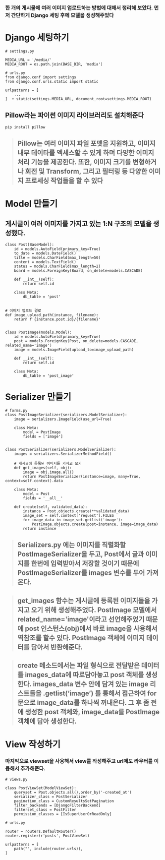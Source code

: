 ### 한 개의 게시물에 여러 이미지 업로드하는 방법에 대해서 정리해 보았다. 먼저 간단하게 Django 세팅 후에 모델을 생성해주었다

# Django 세팅하기
```
# settings.py

MEDIA_URL = '/media/'
MEDIA_ROOT = os.path.join(BASE_DIR, 'media')

# urls.py
from django.conf import settings
from django.conf.urls.static import static

urlpatterns = [
	...
]  + static(settings.MEDIA_URL, document_root=settings.MEDIA_ROOT)
```

## Pillow라는 파이썬 이미지 라이브러리도 설치해준다
```
pip install pillow
```

> ## Pillow는 여러 이미지 파일 포맷을 지원하고, 이미지 내부 데이타를 엑세스할 수 있게 하며 다양한 이미지 처리 기능을 제공한다. 또한, 이미지 크기를 변형하거나 회전 및 Transform, 그리고 필터링 등 다양한 이미지 프로세싱 작업들을 할 수 있다

# Model 만들기
## 게시글이 여러 이미지를 가지고 있는 1:N 구조의 모델을 생성했다.
```
class Post(BaseModel):
    id = models.AutoField(primary_key=True)
    to_date = models.DateField()
    title = models.CharField(max_length=50)
    content = models.TextField()
    status = models.CharField(max_length=2)
    board = models.ForeignKey(Board, on_delete=models.CASCADE)

    def __int__(self):
        return self.id

    class Meta:
        db_table = 'post'


# 이미지 업로드 경로
def image_upload_path(instance, filename):
    return f'{instance.post.id}/{filename}'


class PostImage(models.Model):
    id = models.AutoField(primary_key=True)
    post = models.ForeignKey(Post, on_delete=models.CASCADE, related_name='image')
    image = models.ImageField(upload_to=image_upload_path)

    def __int__(self):
        return self.id

    class Meta:
        db_table = 'post_image'
```

# Serializer 만들기
```
# forms.py
class PostImageSerializer(serializers.ModelSerializer):
    image = serializers.ImageField(use_url=True)

    class Meta:
        model = PostImage
        fields = ['image']


class PostSerializer(serializers.ModelSerializer):
    images = serializers.SerializerMethodField()

	# 게시글에 등록된 이미지들 가지고 오기
    def get_images(self, obj):
        image = obj.image.all() 
        return PostImageSerializer(instance=image, many=True, context=self.context).data

    class Meta:
        model = Post
        fields = '__all__'

    def create(self, validated_data):
        instance = Post.objects.create(**validated_data)
        image_set = self.context['request'].FILES
        for image_data in image_set.getlist('image'):
            PostImage.objects.create(post=instance, image=image_data)
        return instance
```

> ## Serializers.py 에는 이미지를 직렬화할 PostImageSerializer을 두고, Post에서 글과 이미지를 한번에 입력받아서 저장할 것이기 때문에 PostImageSerializer를 images 변수를 두어 가져온다.

> ## get_images 함수는 게시글에 등록된 이미지들을 가지고 오기 위해 생성해주었다. PostImage 모델에서 related_name='image'이라고 선언해주었기 때문에 post 인스턴스(obj)에서 바로 image을 사용해서 역참조를 할수 있다. PostImage 객체에 이미지 데이터를 담아서 반환해준다.

> ## create 메소드에서는 파일 형식으로 전달받은 데이터틀 images_data에 따로담아놓고 post 객체를 생성한다. images_data 변수 안에 담겨 있는 image 리스트들을 .getlist(‘image’) 를 통해서 접근하여 for문으로 image_data를 하나씩 꺼내온다. 그 후 좀 전에 생성한 post 객체와, image_data를 PostImage 객체에 담아 생성한다.

# View 작성하기
### 마지막으로 viewset을 사용해서 view를 작성해주고 url에도 라우터를 이용해서 추가해준다.
```
# views.py

class PostViewSet(ModelViewSet):
    queryset = Post.objects.all().order_by('-created_at')
    serializer_class = PostSerializer
    pagination_class = CustomResultsSetPagination
    filter_backends = [DjangoFilterBackend]
    filterset_class = PostFilter
    permission_classes = [IsSuperUserOrReadOnly]

# urls.py

router = routers.DefaultRouter()
router.register(r'posts', PostViewSet)

urlpatterns = [
    path("", include(router.urls)),
]
```